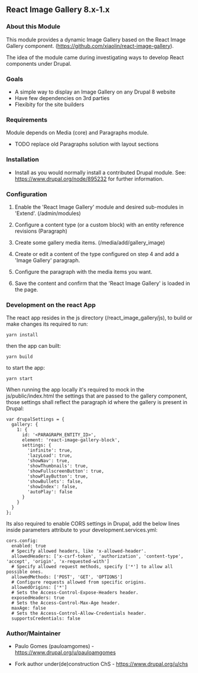 ## React Image Gallery 8.x-1.x

### About this Module

This module provides a dynamic Image Gallery based on the React Image Gallery component.
(https://github.com/xiaolin/react-image-gallery).

The idea of the module came during investigating ways to develop React components under Drupal.

### Goals

* A simple way to display an Image Gallery on any Drupal 8 website
* Have few dependencies on 3rd parties
* Flexibity for the site builders

### Requirements

Module depends on Media (core) and Paragraphs module.

* TODO replace old Paragraphs solution with layout sections

### Installation

* Install as you would normally install a contributed Drupal module.
  See: https://www.drupal.org/node/895232 for further information.

### Configuration

1.  Enable the 'React Image Gallery' module and desired sub-modules in 'Extend'. (/admin/modules)

2.  Configure a content type (or a custom block) with an entity reference revisions (Paragraph)

3.  Create some gallery media items. (/media/add/gallery_image)

4.  Create or edit a content of the type configured on step 4 and add a 'Image Gallery' paragraph.

5.  Configure the paragraph with the media items you want.

6.  Save the content and confirm that the 'React Image Gallery' is loaded in the page.

### Development on the react App

The react app resides in the js directory (/react_image_gallery/js), to build or make changes its required to run:

```
yarn install
```

then the app can built:

```
yarn build
```

to start the app:

```
yarn start
```

When running the app locally it's required to mock in the js/public/index.html the settings that are passed to the gallery component,
those settings shall reflect the paragraph id where the gallery is present in Drupal:

```
var drupalSettings = {
  gallery: {
    1: {
      id: '<PARAGRAPH_ENTITY_ID>',
      element: 'react-image-gallery-block',
      settings: {
        'infinite': true,
        'lazyLoad': true,
        'showNav': true,
        'showThumbnails': true,
        'showFullscreenButton': true,
        'showPlayButton': true,
        'showBullets': false,
        'showIndex': false,
        'autoPlay': false
      }
    }
  }
};
```

Its also required to enable CORS settings in Drupal, add the below lines inside parameters attribute to your development.services.yml:

```
cors.config:
  enabled: true
  # Specify allowed headers, like 'x-allowed-header'.
  allowedHeaders: ['x-csrf-token', 'authorization', 'content-type', 'accept', 'origin', 'x-requested-with']
  # Specify allowed request methods, specify ['*'] to allow all possible ones.
  allowedMethods: ['POST', 'GET', 'OPTIONS']
  # Configure requests allowed from specific origins.
  allowedOrigins: ['*']
  # Sets the Access-Control-Expose-Headers header.
  exposedHeaders: true
  # Sets the Access-Control-Max-Age header.
  maxAge: false
  # Sets the Access-Control-Allow-Credentials header.
  supportsCredentials: false
```

### Author/Maintainer

* Paulo Gomes (pauloamgomes) - https://www.drupal.org/u/pauloamgomes

* Fork author under(de)construction ChS - https://www.drupal.org/u/chs
